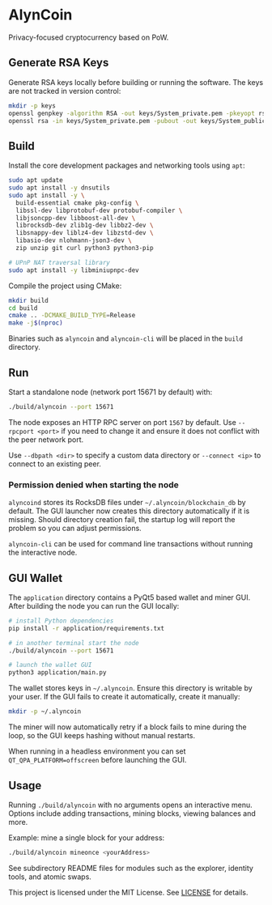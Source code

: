 # AlynCoin

Privacy-focused cryptocurrency based on PoW.

## Generate RSA Keys

Generate RSA keys locally before building or running the software. The keys are
not tracked in version control:

```bash
mkdir -p keys
openssl genpkey -algorithm RSA -out keys/System_private.pem -pkeyopt rsa_keygen_bits:2048
openssl rsa -in keys/System_private.pem -pubout -out keys/System_public.pem
```

## Build

Install the core development packages and networking tools using `apt`:

```bash
sudo apt update
sudo apt install -y dnsutils
sudo apt install -y \
  build-essential cmake pkg-config \
  libssl-dev libprotobuf-dev protobuf-compiler \
  libjsoncpp-dev libboost-all-dev \
  librocksdb-dev zlib1g-dev libbz2-dev \
  libsnappy-dev liblz4-dev libzstd-dev \
  libasio-dev nlohmann-json3-dev \
  zip unzip git curl python3 python3-pip

# UPnP NAT traversal library
sudo apt install -y libminiupnpc-dev
```

Compile the project using CMake:

```bash
mkdir build
cd build
cmake .. -DCMAKE_BUILD_TYPE=Release
make -j$(nproc)
```

Binaries such as `alyncoin` and `alyncoin-cli` will be placed in the `build`
directory.

## Run

Start a standalone node (network port 15671 by default) with:

```bash
./build/alyncoin --port 15671
```

The node exposes an HTTP RPC server on port `1567` by default. Use `--rpcport <port>`
if you need to change it and ensure it does not conflict with the peer network port.

Use `--dbpath <dir>` to specify a custom data directory or `--connect <ip>` to
connect to an existing peer.

### Permission denied when starting the node

`alyncoind` stores its RocksDB files under `~/.alyncoin/blockchain_db` by
default. The GUI launcher now creates this directory automatically if it is
missing.  Should directory creation fail, the startup log will report the
problem so you can adjust permissions.

`alyncoin-cli` can be used for command line transactions without running the
interactive node.

## GUI Wallet

The `application` directory contains a PyQt5 based wallet and miner GUI. After
building the node you can run the GUI locally:

```bash
# install Python dependencies
pip install -r application/requirements.txt

# in another terminal start the node
./build/alyncoin --port 15671

# launch the wallet GUI
python3 application/main.py
```

The wallet stores keys in `~/.alyncoin`. Ensure this directory is writable
by your user. If the GUI fails to create it automatically, create it manually:

```bash
mkdir -p ~/.alyncoin
```

The miner will now automatically retry if a block fails to mine during the loop,
so the GUI keeps hashing without manual restarts.

When running in a headless environment you can set `QT_QPA_PLATFORM=offscreen`
before launching the GUI.

## Usage

Running `./build/alyncoin` with no arguments opens an interactive menu. Options
include adding transactions, mining blocks, viewing balances and more.

Example: mine a single block for your address:

```bash
./build/alyncoin mineonce <yourAddress>
```

See subdirectory README files for modules such as the explorer, identity tools, and atomic swaps.

This project is licensed under the MIT License. See [LICENSE](LICENSE) for details.
